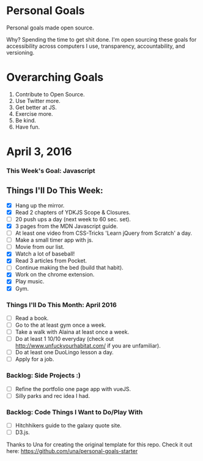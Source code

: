 Personal Goals
==============

Personal goals made open source.

Why? Spending the time to get shit done. I'm open sourcing these goals for accessibility across computers I use, transparency, accountability, and versioning.

# Overarching Goals
1. Contribute to Open Source.
3. Use Twitter more.
4. Get better at JS.
5. Exercise more.
6. Be kind.
7. Have fun.

# April 3, 2016

### This Week's Goal: Javascript

## Things I'll Do This Week:

- [x] Hang up the mirror.
- [x] Read 2 chapters of YDKJS Scope & Closures.
- [ ] 20 push ups a day (next week to 60 sec. set).
- [x] 3 pages from the MDN Javascript guide.
- [ ] At least one video from CSS-Tricks 'Learn jQuery from Scratch' a day.
- [ ] Make a small timer app with js.
- [ ] Movie from our list.
- [x] Watch a lot of baseball!
- [x] Read 3 articles from Pocket.
- [ ] Continue making the bed (build that habit).
- [x] Work on the chrome extension.
- [x] Play music.
- [x] Gym.

### Things I'll Do This Month: April 2016

- [ ] Read a book.
- [ ] Go to the at least gym once a week.
- [ ] Take a walk with Alaina at least once a week.
- [ ] Do at least 1 10/10 everyday (check out http://www.unfuckyourhabitat.com/ if you are unfamiliar).
- [ ] Do at least one DuoLingo lesson a day.
- [ ] Apply for a job.

### Backlog: Side Projects :)

- [ ] Refine the portfolio one page app with vueJS.
- [ ] Silly parks and rec idea I had.

### Backlog: Code Things I Want to Do/Play With

- [ ] Hitchhikers guide to the galaxy quote site.
- [ ] D3.js.

Thanks to Una for creating the original template for this repo. Check it out here: https://github.com/una/personal-goals-starter